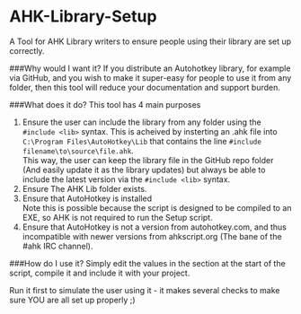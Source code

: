AHK-Library-Setup
=================

A Tool for AHK Library writers to ensure people using their library are set up correctly.

###Why would I want it?
If you distribute an Autohotkey library, for example via GitHub, and you wish to make it super-easy for people to  use it from any folder, then this tool will reduce your documentation and support burden.

###What does it do?
This tool has 4 main purposes

1. Ensure the user can include the library from any folder using the `#include <lib>` syntax. This is acheived by insterting an .ahk file into `C:\Program Files\AutoHotkey\Lib` that contains the line `#include filename\to\source\file.ahk`.   
This way, the user can keep the library file in the GitHub repo folder (And easily update it as the library updates) but always be able to include the latest version via the `#include <lib>` syntax.
1. Ensure The AHK Lib folder exists.
1. Ensure that AutoHotkey is installed   
Note this is possible because the script is designed to be compiled to an EXE, so AHK is not required to run the Setup script.
1. Ensure that AutoHotkey is not a version from autohotkey.com, and thus incompatible with newer versions from ahkscript.org (The bane of the #ahk IRC channel).

###How do I use it?
Simply edit the values in the section at the start of the script, compile it and include it with your project.

Run it first to simulate the user using it - it makes several checks to make sure YOU are all set up properly ;)
